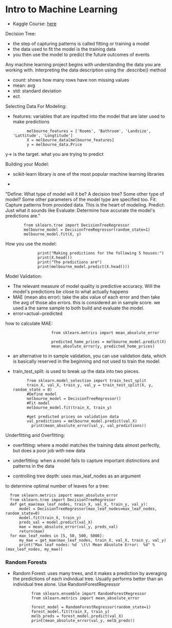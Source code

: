 # Intro to Machine Learning
- Kaggle Course: [here](https://www.kaggle.com/learn/intro-to-machine-learning)

Decision Tree: 
- the step of capturing patterns is called fitting or training a model
- the data used to fit the model is the training data
- you then use the model to predict the future outcomes of events

Any machine learning project begins with understanding the data you are working with.
Interpreting the data description using the .describe() method
- count: shows how many rows have non missing values
- mean: avg
- std: standard deviation
- ect.

Selecting Data For Modeling:
- features: variables that are inputted into the model that are later used to make predictions


            melbourne_features = ['Rooms', 'Bathroom', 'Landsize', 'Lattitude', 'Longtitude']
            X = melbourne_data[melbourne_features]
            y = melbourne_data.Price

y-> is the target. what you are trying to predict

Building your Model:
- scikit-learn library is one of the most popular machine learning libraries

- 
"Define: What type of model will it be? A decision tree? Some other type of model? Some other parameters of the model type are specified too.
Fit: Capture patterns from provided data. This is the heart of modeling.
Predict: Just what it sounds like
Evaluate: Determine how accurate the model's predictions are."

            from sklearn.tree import DecisionTreeRegressor
            melbourne_model = DecisionTreeRegressor(random_state=1)
            melbourne_model.fit(X, y)


How you use the model:
                  
                  print("Making predictions for the following 5 houses:")
                  print(X.head())
                  print("The predictions are")
                  print(melbourne_model.predict(X.head()))


Model Validation:
- The relevant measure of model quality is predictive accuracy. Will the model's predictions be close to what actually happens
- MAE (mean abs error): take the abs value of each error and then take the avg of those abs errors. this is considered an in sample score. we used a the same sample to both build and evaluate the model.
- error=actual−predicted


how to calculate MAE: 

                        from sklearn.metrics import mean_absolute_error
                        
                        predicted_home_prices = melbourne_model.predict(X)
                        mean_absolute_error(y, predicted_home_prices)

- an alternative to in sample validation, you can use validation data, which is basically reserved in the beginning and not used to train the model.

- train_test_split: is used to break up the data into two pieces.

  
            from sklearn.model_selection import train_test_split
            train_X, val_X, train_y, val_y = train_test_split(X, y, random_state = 0)
            #Define model
            melbourne_model = DecisionTreeRegressor()
            #Fit model
            melbourne_model.fit(train_X, train_y)
            
            #get predicted prices on validation data
            val_predictions = melbourne_model.predict(val_X)
              print(mean_absolute_error(val_y, val_predictions))


Underfitting and Overfitting:
- overfitting: where a model matches the training data almost perfectly, but does a poor job with new data
- underfitting: when a model fails to capture important distinctions and patterns in the data

- controlling tree depth: uses max_leaf_nodes as an argument

to determine optimal number of leaves for a tree:
                              
      from sklearn.metrics import mean_absolute_error
      from sklearn.tree import DecisionTreeRegressor
      def get_mae(max_leaf_nodes, train_X, val_X, train_y, val_y):
          model = DecisionTreeRegressor(max_leaf_nodes=max_leaf_nodes, random_state=0)
          model.fit(train_X, train_y)
          preds_val = model.predict(val_X)
          mae = mean_absolute_error(val_y, preds_val)
          return(mae)
      for max_leaf_nodes in [5, 50, 500, 5000]:
          my_mae = get_mae(max_leaf_nodes, train_X, val_X, train_y, val_y)
          print("Max leaf nodes: %d  \t\t Mean Absolute Error:  %d" %(max_leaf_nodes, my_mae))

### Random Forests

- Random Forest: uses many trees, and it makes a prediction by averaging the predictions of each individual tree. Usually performs better than an individual tree alone. Use RandomForestRegressor

              from sklearn.ensemble import RandomForestRegressor
              from sklearn.metrics import mean_absolute_error
            
              forest_model = RandomForestRegressor(random_state=1)
              forest_model.fit(train_X, train_y)
              melb_preds = forest_model.predict(val_X)
              print(mean_absolute_error(val_y, melb_preds))

  
